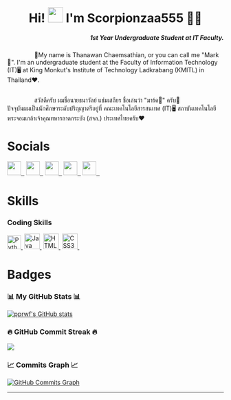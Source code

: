 <!-- ### Hi there 👋 -->

<!--
**Scorpionzaa555/Scorpionzaa555** is a ✨ _special_ ✨ repository because its `README.md` (this file) appears on your GitHub profile.

Here are some ideas to get you started:

- 🔭 I’m currently working on ...
- 🌱 I’m currently learning ...
- 👯 I’m looking to collaborate on ...
- 🤔 I’m looking for help with ...
- 💬 Ask me about ...
- 📫 How to reach me: ...
- 😄 Pronouns: ...
- ⚡ Fun fact: ...
-->

<h1 align="center">Hi! <img src="https://media.giphy.com/media/hvRJCLFzcasrR4ia7z/giphy.gif" width="35"> I'm Scorpionzaa555 🦂💸</h1>
<h5 align="right">1st Year Undergraduate Student at IT Faculty.</h5>

&nbsp;&nbsp;&nbsp;&nbsp;&nbsp;&nbsp;&nbsp;&nbsp;&nbsp;&nbsp;&nbsp;&nbsp;&nbsp;&nbsp;&nbsp;
💫My name is Thanawan Chaemsathian, or you can call me "Mark🪬".
I'm an undergraduate student at the Faculty of Information Technology (IT)🖥️ at King Monkut's Institute of Technology Ladkrabang (KMITL) in Thailand❤️.



##

&nbsp;&nbsp;&nbsp;&nbsp;&nbsp;&nbsp;&nbsp;&nbsp;&nbsp;&nbsp;&nbsp;&nbsp;&nbsp;&nbsp;&nbsp;
สวัสดีครับ ผมชื่อนายธนาวัลย์ แช่มเสถียร ชื่อเล่นว่า "มาร์ค🪬" ครับ🙂<br>
ปัจจุบันผมเป็นนักศึกษาระดับปริญญาตรีอยู่ที่ คณะเทคโนโลยีสารสนเทศ (IT)🖥️ สถาบันเทคโนโลยีพระจอมเกล้าเจ้าคุณทหารลาดกระบัง (สจล.) ประเทศไทยครับ❤️



# Socials
<p align="left">
<a href="https://github.com/Scorpionzaa555" target="_blank" rel="noreferrer"><img src="https://raw.githubusercontent.com/danielcranney/readme-generator/main/public/icons/socials/github-dark.svg" width="32" height="32" />&nbsp;&nbsp;</a>
<a href="http://www.instagram.com/scorpion_zaaa" target="_blank" rel="noreferrer"><img src="https://raw.githubusercontent.com/danielcranney/readme-generator/main/public/icons/socials/instagram.svg" width="32" height="32" />&nbsp;&nbsp;</a>
<a href="https://web.facebook.com/profile.php?id=100011734456920" target="_blank" rel="noreferrer"><img src="https://raw.githubusercontent.com/danielcranney/readme-generator/main/public/icons/socials/facebook.svg" width="32" height="32" />&nbsp;&nbsp;</a>
<a href="https://www.linkedin.com/in/thanawan-chaemsathian-794722205" target="_blank" rel="noreferrer"><img src="https://raw.githubusercontent.com/danielcranney/profileme-dev/f4bbbc8357931e1793df30e96655e7ee95c19ff9/public/icons/socials/linkedin.svg" width="32" height="32" />&nbsp;&nbsp;</a>
<a href="https://discordapp.com/users/565498542827765760" target="_blank" rel="noreferrer"><img src="https://raw.githubusercontent.com/danielcranney/profileme-dev/f4bbbc8357931e1793df30e96655e7ee95c19ff9/public/icons/socials/discord.svg" width="32" height="32" />&nbsp;&nbsp;</a>
</p>

# Skills 
### Coding Skills
<p align="left">
<a href="https://www.python.org/" target="_blank" rel="noreferrer"><img src="https://raw.githubusercontent.com/danielcranney/readme-generator/main/public/icons/skills/python-colored.svg" width="32" height="32" alt="Python" />&nbsp;</a>
<a href="https://www.oracle.com/java/" target="_blank" rel="noreferrer"><img src="https://raw.githubusercontent.com/danielcranney/readme-generator/main/public/icons/skills/java-colored.svg" width="36" height="36" alt="Java" />&nbsp;</a>
<a href="https://developer.mozilla.org/en-US/docs/Glossary/HTML5" target="_blank" rel="noreferrer"><img src="https://raw.githubusercontent.com/danielcranney/readme-generator/main/public/icons/skills/html5-colored.svg" width="36" height="36" alt="HTML5" />&nbsp;</a>
<a href="https://www.w3.org/TR/CSS/#css" target="_blank" rel="noreferrer"><img src="https://raw.githubusercontent.com/danielcranney/readme-generator/main/public/icons/skills/css3-colored.svg" width="36" height="36" alt="CSS3" />&nbsp;</a>
</p>



# Badges
### 📊 My GitHub Stats 📊

<a href="http://www.github.com/Scorpionzaa555"><img src="https://github-readme-stats.vercel.app/api?username=Scorpionzaa555&show_icons=true&hide=prs,issues,&count_private=true&title_color=0891b2&text_color=ffffff&icon_color=0891b2&bg_color=1c1917&hide_border=true&show_icons=true" alt="pprwf's GitHub stats" /></a>

### 🔥 GitHub Commit Streak 🔥

<a href="http://www.github.com/Scorpionzaa555"><img src="https://github-readme-streak-stats.herokuapp.com/?user=Scorpionzaa555&stroke=ffffff&background=1c1917&ring=0891b2&fire=0891b2&currStreakNum=ffffff&currStreakLabel=0891b2&sideNums=ffffff&sideLabels=ffffff&dates=ffffff&hide_border=true" /></a>

### 📈 Commits Graph 📈

<a href="http://www.github.com/Scorpionzaa555"><img src="https://github-readme-activity-graph.cyclic.app/graph?username=Scorpionzaa555&bg_color=1c1917&color=ffffff&line=0891b2&point=ffffff&area_color=1c1917&area=true&hide_border=true&custom_title=GitHub%20Commits%20Graph" alt="GitHub Commits Graph" /></a>

----------
